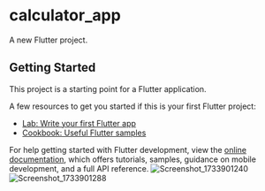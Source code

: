 # calculator_app

A new Flutter project.

## Getting Started

This project is a starting point for a Flutter application.

A few resources to get you started if this is your first Flutter project:

- [Lab: Write your first Flutter app](https://docs.flutter.dev/get-started/codelab)
- [Cookbook: Useful Flutter samples](https://docs.flutter.dev/cookbook)

For help getting started with Flutter development, view the
[online documentation](https://docs.flutter.dev/), which offers tutorials,
samples, guidance on mobile development, and a full API reference.
![Screenshot_1733901240](https://github.com/user-attachments/assets/c653f89a-a9a2-48f7-b127-78866c179e38)
![Screenshot_1733901288](https://github.com/user-attachments/assets/bff69205-441d-4fea-9345-7bf34c5ac652)


